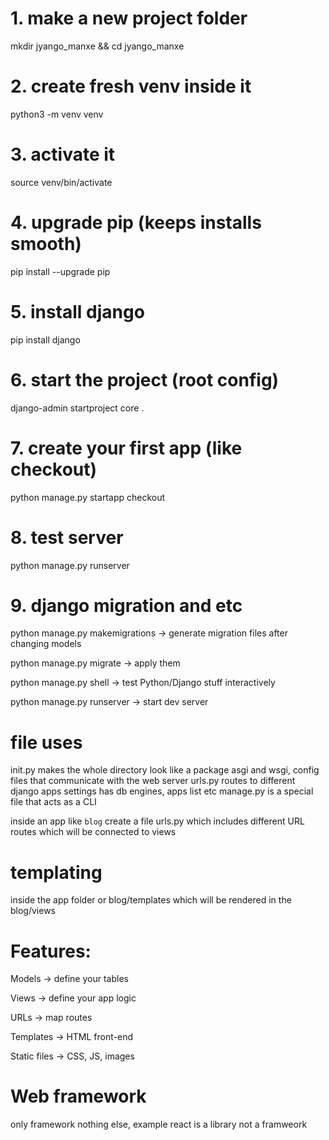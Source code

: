 
# 1. make a new project folder
mkdir jyango_manxe && cd jyango_manxe

# 2. create fresh venv inside it
python3 -m venv venv

# 3. activate it
source venv/bin/activate

# 4. upgrade pip (keeps installs smooth)
pip install --upgrade pip

# 5. install django
pip install django

# 6. start the project (root config)
django-admin startproject core .

# 7. create your first app (like checkout)
python manage.py startapp checkout

# 8. test server
python manage.py runserver

# 9. django migration and etc
python manage.py makemigrations → generate migration files after changing models

python manage.py migrate → apply them

python manage.py shell → test Python/Django stuff interactively

python manage.py runserver → start dev server

# file uses
init.py makes the whole directory look like a package
asgi and wsgi, config files that communicate with the web server
urls.py routes to different django apps
settings has db engines, apps list etc
manage.py is a special file that acts as a CLI 

inside an app like `blog`
create a file urls.py which includes different URL routes which will be connected to views

# templating
inside the app folder or blog/templates which will be rendered in the blog/views 

# Features:
Models → define your tables

Views → define your app logic

URLs → map routes

Templates → HTML front-end

Static files → CSS, JS, images


# Web framework 
only framework nothing else, example react is a library not a framweork

